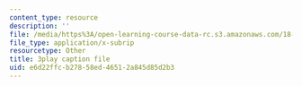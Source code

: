 ```yaml
---
content_type: resource
description: ''
file: /media/https%3A/open-learning-course-data-rc.s3.amazonaws.com/18-03sc-differential-equations-fall-2011/e6d22ffcb27858ed46512a845d85d2b3_rjAXFBWJt_o.srt
file_type: application/x-subrip
resourcetype: Other
title: 3play caption file
uid: e6d22ffc-b278-58ed-4651-2a845d85d2b3
---
```

